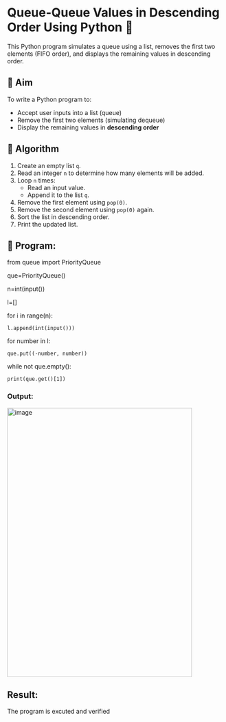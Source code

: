 # Queue-Queue Values in Descending Order Using Python 🧮

This Python program simulates a queue using a list, removes the first two elements (FIFO order), and displays the remaining values in descending order.

## 🎯 Aim

To write a Python program to:
- Accept user inputs into a list (queue)
- Remove the first two elements (simulating dequeue)
- Display the remaining values in **descending order**

## 🧠 Algorithm

1. Create an empty list `q`.
2. Read an integer `n` to determine how many elements will be added.
3. Loop `n` times:
   - Read an input value.
   - Append it to the list `q`.
4. Remove the first element using `pop(0)`.
5. Remove the second element using `pop(0)` again.
6. Sort the list in descending order.
7. Print the updated list.

## 🧪 Program: 
from queue import PriorityQueue

que=PriorityQueue()

n=int(input())

l=[]

for i in range(n):

    l.append(int(input()))

for number in l:

    que.put((-number, number))

while not que.empty():

    print(que.get()[1])

### Output:
<img width="430" height="625" alt="image" src="https://github.com/user-attachments/assets/a2a87615-b13c-444c-b452-1b69a14ae1b8" />

## Result:
The program is excuted and verified
